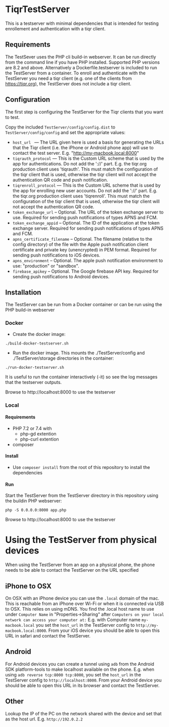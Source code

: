 # TiqrTestServer

This is a testserver with minimal dependencies that is intended for testing enrollement and authentication with a tiqr client.

## Requirements
The TestSever uses the PHP cli build-in webserver. It can be run directly from the command line if you have PHP installed. Supported PHP versions are 8.2 and above. Alternatively a  Dockerfile.testserver is included to run the TestServer from a container. To enroll and authenticate with the TestServer you need a tiqr client (e.g. one of the clients from https://tiqr.org), the TestServer does not include a tiqr client. 

## Configuration
The first step is configuring the TestServer for the Tiqr clients that you want to test.

Copy the included `TestServer/config/config.dist` to `TestServer/config/config` and set the appropriate values:
* `host_url ` — The URL given here is used a basis for generating the URLs that the Tiqr client (i.e. the iPhone or 
  Android phone app) will use to contact the test server. E.g. "http://my-macbook.local:8000"
* `tiqrauth_protocol` — This is the Custom URL scheme that is used by the app for authentications.
  Do not add the '://' part. E.g. the tiqr.org production client uses 'tiqrauth'. This must match the configuration of 
  the tiqr client that is used, otherwise the tiqr client will not accept the authentication QR code and push notification.
* `tiqrenroll_protocol` — This is the Custom URL scheme that is used by the app for enrolling new user accounts.
  Do not add the '://' part. E.g. the tiqr.org production client uses 'tiqrenroll'. This must match the configuration of
  the tiqr client that is used, otherwise the tiqr client will not accept the authentication QR code.
* `token_exchange_url` – Optional. The URL of the token exchange server to use. Required for sending push notifications 
  of types APNS and FCM.
* `token_exchange_appid` – Optional. The ID of the application at the token exchange server. Required for sending push
  notifications of types APNS and FCM. 
* `apns_certificate_filename` – Optional. The filename (relative to the config directory) of the file with the Apple push 
  notification client certificate and private key (unencrypted) in PEM format. Required for sending push notifications to 
  iOS devices.
* `apns_environment` – Optional. The apple push notification environment to use: "production" or "sandbox".
* `firebase_apikey` – Optional. The Google firebase API key. Required for sending push notifications to Android devices.

## Installation
The TestServer can be run from a Docker container or can be run using the PHP build-in webserver 

### Docker
* Create the docker image:
```
./build-docker-testserver.sh
```
* Run the docker image. This mounts the ./TestServer/config and ./TestServer/storage directories in the container:
```
./run-docker-testserver.sh
```
It is useful to run the container interactively (-it) so see the log messages that the testserver outputs.  

Browse to http://localhost:8000 to use the testserver

### Local

#### Requirements
* PHP 7.2 or 7.4 with
  * php-gd extention
  * php-curl extention
* composer

#### Install
* Use `composer install` from the root of this repository to install the dependencies

#### Run
Start the TestServer from the TestServer directory in this repository using the buildin
PHP webserver:
```
php -S 0.0.0.0:8000 app.php
```
Browse to http://localhost:8000 to use the testserver


# Using the TestServer from physical devices
When using the TestServer from an app on a physical phone, the phone needs to be able to contact
the TestServer on the URL specified

## iPhone to OSX
On OSX with an iPhone device you can use the `.local` domain of the mac. This is reachable 
from an iPhone over Wi-Fi or when it is connected via USB to OSX. This relies on using mDNS. 
You find the .local host name to use under `Computer Name` in "Properties->Sharing" after 
`Computers on your local network can access your computer at:`
E.g. with Computer name `my-macbook.local` you set the `host_url` in the TestServer config to `http://my-macbook.local:8000`.
From your iOS device you should be able to open this URL in safari and contact the TestServer.

## Android
For Android devices you can create a tunnel using `adb` from the Android SDK platform-tools to make 
localhost available on the phone.
E.g. when using `adb reverse tcp:8000 tcp:8000`, you set the `host_url` in the TestServer config to `http://localhost:8000`.
From your Android device you should be able to open this URL in its browser and contact the TestServer.

## Other
Lookup the IP of the PC on the network shared with the device and set that as the host
url. E.g. `http://192.0.2.2`
